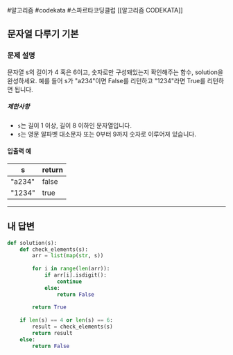 #알고리즘 #codekata #스파르타코딩클럽 [[알고리즘 CODEKATA]]

## 문자열 다루기 기본

### 문제 설명

문자열 s의 길이가 4 혹은 6이고, 숫자로만 구성돼있는지 확인해주는 함수, solution을 완성하세요. 예를 들어 s가 "a234"이면 False를 리턴하고 "1234"라면 True를 리턴하면 됩니다.
##### 제한사항
- `s`는 길이 1 이상, 길이 8 이하인 문자열입니다.
- `s`는 영문 알파벳 대소문자 또는 0부터 9까지 숫자로 이루어져 있습니다.
#### 입출력 예

|s|return|
|---|---|
|"a234"|false|
|"1234"|true|


---

## 내 답변

```python
def solution(s):
    def check_elements(s):
        arr = list(map(str, s))
        
        for i in range(len(arr)):
            if arr[i].isdigit():
                continue
            else:
                return False
        
        return True
    
    if len(s) == 4 or len(s) == 6:
        result = check_elements(s)
        return result
    else:
        return False
```
 
